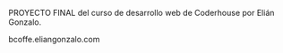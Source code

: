 PROYECTO FINAL del curso de desarrollo web de Coderhouse por Elián Gonzalo.

bcoffe.eliangonzalo.com
